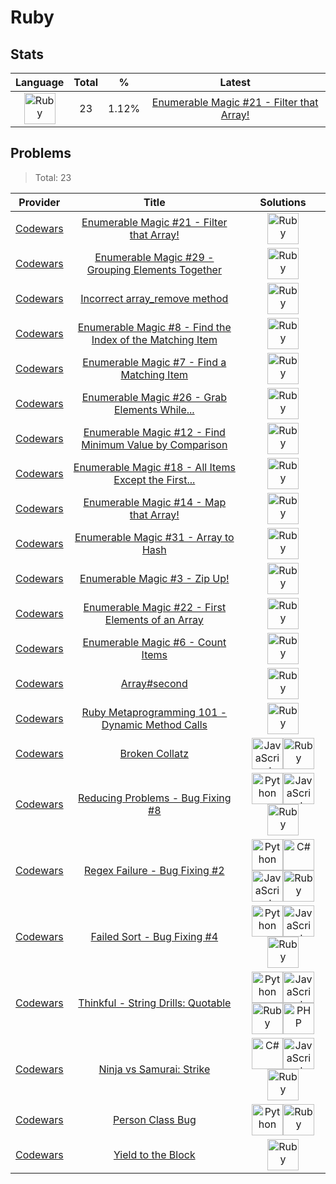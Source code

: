 # Ruby

## Stats

| Language                                                                                                                                            | Total | %     | Latest                                                                                               |
| :-------------------------------------------------------------------------------------------------------------------------------------------------: | :---: | :---: | :--------------------------------------------------------------------------------------------------: |
| [<img src="https://res.cloudinary.com/rascaltwo/image/upload/v1631924090/ruby_v4klwh.svg" alt="Ruby" title="Ruby" width="50" />](languages/Ruby.md) | 23    | 1.12% | [Enumerable Magic #21 - Filter that Array!](../problems/Codewars/545af54961aa4ca58e001334/README.md) |

## Problems

> Total: 23

| Provider                          | Title                                                                                                                   | Solutions                                                                                                                                                                                                                                                                                                                                                                                                                                                                                                                                                                                                                                                                                                                                                                                          |
| :-------------------------------: | :---------------------------------------------------------------------------------------------------------------------: | :------------------------------------------------------------------------------------------------------------------------------------------------------------------------------------------------------------------------------------------------------------------------------------------------------------------------------------------------------------------------------------------------------------------------------------------------------------------------------------------------------------------------------------------------------------------------------------------------------------------------------------------------------------------------------------------------------------------------------------------------------------------------------------------------: |
| [Codewars](providers/Codewars.md) | [Enumerable Magic #21 - Filter that Array!](../../problems/Codewars/545af54961aa4ca58e001334/README.md)                 | [<img src="https://res.cloudinary.com/rascaltwo/image/upload/v1631924090/ruby_v4klwh.svg" alt="Ruby" title="Ruby" width="50" />](../../problems/Codewars/545af54961aa4ca58e001334/solve.rb)                                                                                                                                                                                                                                                                                                                                                                                                                                                                                                                                                                                                        |
| [Codewars](providers/Codewars.md) | [Enumerable Magic #29 - Grouping Elements Together](../../problems/Codewars/545b326085166a843f0015ab/README.md)         | [<img src="https://res.cloudinary.com/rascaltwo/image/upload/v1631924090/ruby_v4klwh.svg" alt="Ruby" title="Ruby" width="50" />](../../problems/Codewars/545b326085166a843f0015ab/solve.rb)                                                                                                                                                                                                                                                                                                                                                                                                                                                                                                                                                                                                        |
| [Codewars](providers/Codewars.md) | [Incorrect array_remove method](../../problems/Codewars/56f282ec9cf0284f5e0005f2/README.md)                             | [<img src="https://res.cloudinary.com/rascaltwo/image/upload/v1631924090/ruby_v4klwh.svg" alt="Ruby" title="Ruby" width="50" />](../../problems/Codewars/56f282ec9cf0284f5e0005f2/solve.rb)                                                                                                                                                                                                                                                                                                                                                                                                                                                                                                                                                                                                        |
| [Codewars](providers/Codewars.md) | [Enumerable Magic #8 - Find the Index of the Matching Item](../../problems/Codewars/545aadb361aa4cafcb000e09/README.md) | [<img src="https://res.cloudinary.com/rascaltwo/image/upload/v1631924090/ruby_v4klwh.svg" alt="Ruby" title="Ruby" width="50" />](../../problems/Codewars/545aadb361aa4cafcb000e09/solve.rb)                                                                                                                                                                                                                                                                                                                                                                                                                                                                                                                                                                                                        |
| [Codewars](providers/Codewars.md) | [Enumerable Magic #7 - Find a Matching Item](../../problems/Codewars/545aabe485166abebb000e8f/README.md)                | [<img src="https://res.cloudinary.com/rascaltwo/image/upload/v1631924090/ruby_v4klwh.svg" alt="Ruby" title="Ruby" width="50" />](../../problems/Codewars/545aabe485166abebb000e8f/solve.rb)                                                                                                                                                                                                                                                                                                                                                                                                                                                                                                                                                                                                        |
| [Codewars](providers/Codewars.md) | [Enumerable Magic #26 - Grab Elements While...](../../problems/Codewars/545aff1885166a1d9400120b/README.md)             | [<img src="https://res.cloudinary.com/rascaltwo/image/upload/v1631924090/ruby_v4klwh.svg" alt="Ruby" title="Ruby" width="50" />](../../problems/Codewars/545aff1885166a1d9400120b/solve.rb)                                                                                                                                                                                                                                                                                                                                                                                                                                                                                                                                                                                                        |
| [Codewars](providers/Codewars.md) | [Enumerable Magic #12 - Find Minimum Value by Comparison](../../problems/Codewars/545abc2d85166a08bd000f80/README.md)   | [<img src="https://res.cloudinary.com/rascaltwo/image/upload/v1631924090/ruby_v4klwh.svg" alt="Ruby" title="Ruby" width="50" />](../../problems/Codewars/545abc2d85166a08bd000f80/solve.rb)                                                                                                                                                                                                                                                                                                                                                                                                                                                                                                                                                                                                        |
| [Codewars](providers/Codewars.md) | [Enumerable Magic #18 - All Items Except the First...](../../problems/Codewars/545aefb461aa4c3638001177/README.md)      | [<img src="https://res.cloudinary.com/rascaltwo/image/upload/v1631924090/ruby_v4klwh.svg" alt="Ruby" title="Ruby" width="50" />](../../problems/Codewars/545aefb461aa4c3638001177/solve.rb)                                                                                                                                                                                                                                                                                                                                                                                                                                                                                                                                                                                                        |
| [Codewars](providers/Codewars.md) | [Enumerable Magic #14 - Map that Array!](../../problems/Codewars/545ac03985166a70ed000ec5/README.md)                    | [<img src="https://res.cloudinary.com/rascaltwo/image/upload/v1631924090/ruby_v4klwh.svg" alt="Ruby" title="Ruby" width="50" />](../../problems/Codewars/545ac03985166a70ed000ec5/solve.rb)                                                                                                                                                                                                                                                                                                                                                                                                                                                                                                                                                                                                        |
| [Codewars](providers/Codewars.md) | [Enumerable Magic #31 - Array to Hash](../../problems/Codewars/545b35e882e55d9c6400007a/README.md)                      | [<img src="https://res.cloudinary.com/rascaltwo/image/upload/v1631924090/ruby_v4klwh.svg" alt="Ruby" title="Ruby" width="50" />](../../problems/Codewars/545b35e882e55d9c6400007a/solve.rb)                                                                                                                                                                                                                                                                                                                                                                                                                                                                                                                                                                                                        |
| [Codewars](providers/Codewars.md) | [Enumerable Magic #3 - Zip Up!](../../problems/Codewars/545b377982e55d648e00008b/README.md)                             | [<img src="https://res.cloudinary.com/rascaltwo/image/upload/v1631924090/ruby_v4klwh.svg" alt="Ruby" title="Ruby" width="50" />](../../problems/Codewars/545b377982e55d648e00008b/solve.rb)                                                                                                                                                                                                                                                                                                                                                                                                                                                                                                                                                                                                        |
| [Codewars](providers/Codewars.md) | [Enumerable Magic #22 - First Elements of an Array](../../problems/Codewars/545af6d361aa4cd12700135c/README.md)         | [<img src="https://res.cloudinary.com/rascaltwo/image/upload/v1631924090/ruby_v4klwh.svg" alt="Ruby" title="Ruby" width="50" />](../../problems/Codewars/545af6d361aa4cd12700135c/solve.rb)                                                                                                                                                                                                                                                                                                                                                                                                                                                                                                                                                                                                        |
| [Codewars](providers/Codewars.md) | [Enumerable Magic #6 - Count Items](../../problems/Codewars/545aa9cf85166a9d8e000df6/README.md)                         | [<img src="https://res.cloudinary.com/rascaltwo/image/upload/v1631924090/ruby_v4klwh.svg" alt="Ruby" title="Ruby" width="50" />](../../problems/Codewars/545aa9cf85166a9d8e000df6/solve.rb)                                                                                                                                                                                                                                                                                                                                                                                                                                                                                                                                                                                                        |
| [Codewars](providers/Codewars.md) | [Array#second](../../problems/Codewars/536c6f2349aa8b16520002e0/README.md)                                              | [<img src="https://res.cloudinary.com/rascaltwo/image/upload/v1631924090/ruby_v4klwh.svg" alt="Ruby" title="Ruby" width="50" />](../../problems/Codewars/536c6f2349aa8b16520002e0/solve.rb)                                                                                                                                                                                                                                                                                                                                                                                                                                                                                                                                                                                                        |
| [Codewars](providers/Codewars.md) | [Ruby Metaprogramming 101 - Dynamic Method Calls](../../problems/Codewars/5ce55047cb83dc0024cfadc6/README.md)           | [<img src="https://res.cloudinary.com/rascaltwo/image/upload/v1631924090/ruby_v4klwh.svg" alt="Ruby" title="Ruby" width="50" />](../../problems/Codewars/5ce55047cb83dc0024cfadc6/solve.rb)                                                                                                                                                                                                                                                                                                                                                                                                                                                                                                                                                                                                        |
| [Codewars](providers/Codewars.md) | [Broken Collatz](../../problems/Codewars/57e8c68c97a05990b10000c3/README.md)                                            | [<img src="https://res.cloudinary.com/rascaltwo/image/upload/v1631924076/javascript_ehszr7.svg" alt="JavaScript" title="JavaScript" width="50" />](../../problems/Codewars/57e8c68c97a05990b10000c3/solve.js)[<img src="https://res.cloudinary.com/rascaltwo/image/upload/v1631924090/ruby_v4klwh.svg" alt="Ruby" title="Ruby" width="50" />](../../problems/Codewars/57e8c68c97a05990b10000c3/solve.rb)                                                                                                                                                                                                                                                                                                                                                                                           |
| [Codewars](providers/Codewars.md) | [Reducing Problems - Bug Fixing #8](../../problems/Codewars/55d2603d506a40e162000056/README.md)                         | [<img src="https://res.cloudinary.com/rascaltwo/image/upload/v1631924087/python_xzdlti.svg" alt="Python" title="Python" width="50" />](../../problems/Codewars/55d2603d506a40e162000056/solve.py)[<img src="https://res.cloudinary.com/rascaltwo/image/upload/v1631924076/javascript_ehszr7.svg" alt="JavaScript" title="JavaScript" width="50" />](../../problems/Codewars/55d2603d506a40e162000056/solve.js)[<img src="https://res.cloudinary.com/rascaltwo/image/upload/v1631924090/ruby_v4klwh.svg" alt="Ruby" title="Ruby" width="50" />](../../problems/Codewars/55d2603d506a40e162000056/solve.rb)                                                                                                                                                                                          |
| [Codewars](providers/Codewars.md) | [Regex Failure - Bug Fixing #2](../../problems/Codewars/55c423ecf847fbcba100002b/README.md)                             | [<img src="https://res.cloudinary.com/rascaltwo/image/upload/v1631924087/python_xzdlti.svg" alt="Python" title="Python" width="50" />](../../problems/Codewars/55c423ecf847fbcba100002b/solve.py)[<img src="https://res.cloudinary.com/rascaltwo/image/upload/v1631924063/c_bnvpsm.svg" alt="C#" title="C#" width="50" />](../../problems/Codewars/55c423ecf847fbcba100002b/solve.cs)[<img src="https://res.cloudinary.com/rascaltwo/image/upload/v1631924076/javascript_ehszr7.svg" alt="JavaScript" title="JavaScript" width="50" />](../../problems/Codewars/55c423ecf847fbcba100002b/solve.js)[<img src="https://res.cloudinary.com/rascaltwo/image/upload/v1631924090/ruby_v4klwh.svg" alt="Ruby" title="Ruby" width="50" />](../../problems/Codewars/55c423ecf847fbcba100002b/solve.rb)      |
| [Codewars](providers/Codewars.md) | [Failed Sort - Bug Fixing #4](../../problems/Codewars/55c7f90ac8025ebee1000062/README.md)                               | [<img src="https://res.cloudinary.com/rascaltwo/image/upload/v1631924087/python_xzdlti.svg" alt="Python" title="Python" width="50" />](../../problems/Codewars/55c7f90ac8025ebee1000062/solve.py)[<img src="https://res.cloudinary.com/rascaltwo/image/upload/v1631924076/javascript_ehszr7.svg" alt="JavaScript" title="JavaScript" width="50" />](../../problems/Codewars/55c7f90ac8025ebee1000062/solve.js)[<img src="https://res.cloudinary.com/rascaltwo/image/upload/v1631924090/ruby_v4klwh.svg" alt="Ruby" title="Ruby" width="50" />](../../problems/Codewars/55c7f90ac8025ebee1000062/solve.rb)                                                                                                                                                                                          |
| [Codewars](providers/Codewars.md) | [Thinkful - String Drills: Quotable](../../problems/Codewars/5859c82bd41fc6207900007a/README.md)                        | [<img src="https://res.cloudinary.com/rascaltwo/image/upload/v1631924087/python_xzdlti.svg" alt="Python" title="Python" width="50" />](../../problems/Codewars/5859c82bd41fc6207900007a/solve.py)[<img src="https://res.cloudinary.com/rascaltwo/image/upload/v1631924076/javascript_ehszr7.svg" alt="JavaScript" title="JavaScript" width="50" />](../../problems/Codewars/5859c82bd41fc6207900007a/solve.js)[<img src="https://res.cloudinary.com/rascaltwo/image/upload/v1631924090/ruby_v4klwh.svg" alt="Ruby" title="Ruby" width="50" />](../../problems/Codewars/5859c82bd41fc6207900007a/solve.rb)[<img src="https://res.cloudinary.com/rascaltwo/image/upload/v1631924086/php_wxp0v1.svg" alt="PHP" title="PHP" width="50" />](../../problems/Codewars/5859c82bd41fc6207900007a/solve.php) |
| [Codewars](providers/Codewars.md) | [Ninja vs Samurai: Strike](../../problems/Codewars/517b0f33cd023d848d000001/README.md)                                  | [<img src="https://res.cloudinary.com/rascaltwo/image/upload/v1631924063/c_bnvpsm.svg" alt="C#" title="C#" width="50" />](../../problems/Codewars/517b0f33cd023d848d000001/solve.cs)[<img src="https://res.cloudinary.com/rascaltwo/image/upload/v1631924076/javascript_ehszr7.svg" alt="JavaScript" title="JavaScript" width="50" />](../../problems/Codewars/517b0f33cd023d848d000001/solve.js)[<img src="https://res.cloudinary.com/rascaltwo/image/upload/v1631924090/ruby_v4klwh.svg" alt="Ruby" title="Ruby" width="50" />](../../problems/Codewars/517b0f33cd023d848d000001/solve.rb)                                                                                                                                                                                                       |
| [Codewars](providers/Codewars.md) | [Person Class Bug](../../problems/Codewars/513f887e484edf3eb3000001/README.md)                                          | [<img src="https://res.cloudinary.com/rascaltwo/image/upload/v1631924087/python_xzdlti.svg" alt="Python" title="Python" width="50" />](../../problems/Codewars/513f887e484edf3eb3000001/solve.py)[<img src="https://res.cloudinary.com/rascaltwo/image/upload/v1631924090/ruby_v4klwh.svg" alt="Ruby" title="Ruby" width="50" />](../../problems/Codewars/513f887e484edf3eb3000001/solve.rb)                                                                                                                                                                                                                                                                                                                                                                                                       |
| [Codewars](providers/Codewars.md) | [Yield to the Block](../../problems/Codewars/5253d3a24f16f061cd000228/README.md)                                        | [<img src="https://res.cloudinary.com/rascaltwo/image/upload/v1631924090/ruby_v4klwh.svg" alt="Ruby" title="Ruby" width="50" />](../../problems/Codewars/5253d3a24f16f061cd000228/solve.rb)                                                                                                                                                                                                                                                                                                                                                                                                                                                                                                                                                                                                        |
